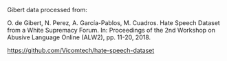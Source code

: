 Gibert data processed from:

O. de Gibert, N. Perez, A. García-Pablos, M. Cuadros. Hate Speech Dataset from a White Supremacy Forum. In: Proceedings of the 2nd Workshop on Abusive Language Online (ALW2), pp. 11-20, 2018.

https://github.com/Vicomtech/hate-speech-dataset

